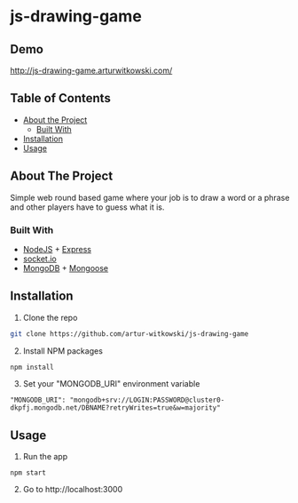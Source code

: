 # js-drawing-game

## Demo
http://js-drawing-game.arturwitkowski.com/

## Table of Contents

* [About the Project](#about-the-project)
  * [Built With](#built-with)
* [Installation](#installation)
* [Usage](#usage)

## About The Project

<!-- screenshot in the future -->

Simple web round based game where your job is to draw a word or a phrase and other players have to guess what it is.

### Built With
* [NodeJS](https://nodejs.org/) + [Express](https://expressjs.com/)
* [socket.io](https://socket.io/)
* [MongoDB](https://www.mongodb.com/) + [Mongoose](https://mongoosejs.com/)

## Installation

1. Clone the repo
```sh
git clone https://github.com/artur-witkowski/js-drawing-game
```
2. Install NPM packages
```sh
npm install
```
3. Set your "MONGODB_URI" environment variable
```JS
"MONGODB_URI": "mongodb+srv://LOGIN:PASSWORD@cluster0-dkpfj.mongodb.net/DBNAME?retryWrites=true&w=majority"
```

## Usage 

1. Run the app
```JS
npm start
```
2. Go to http://localhost:3000
